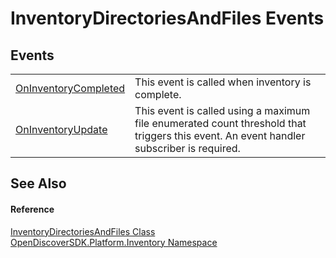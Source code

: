 # InventoryDirectoriesAndFiles Events




## Events
<table>
<tr>
<td><a href="1671fefe-15e6-d4d6-07a9-42db957cea01">OnInventoryCompleted</a></td>
<td>This event is called when inventory is complete.</td></tr>
<tr>
<td><a href="9de1acfc-376b-3285-0f9f-1b4b51e503cf">OnInventoryUpdate</a></td>
<td>This event is called using a maximum file enumerated count threshold that triggers this event. An event handler subscriber is required.</td></tr>
</table>

## See Also


#### Reference
<a href="be954fff-89e8-8f18-8712-f35e5bd30420">InventoryDirectoriesAndFiles Class</a>  
<a href="fceb3c92-0603-4791-1c2a-f2ddc12b6c3b">OpenDiscoverSDK.Platform.Inventory Namespace</a>  
